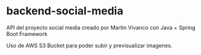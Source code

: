 # backend-social-media
API del proyecto social media creado por Martin Vivanco con Java + Spring Boot Framework

Uso de AWS S3 Bucket para poder subir y previsualizar imagenes.

